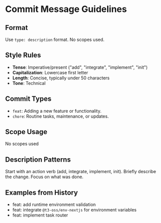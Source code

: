 # Commit Message Guidelines

## Format
Use `type: description` format. No scopes used.

## Style Rules
- **Tense**: Imperative/present ("add", "integrate", "implement", "init")
- **Capitalization**: Lowercase first letter
- **Length**: Concise, typically under 50 characters
- **Tone**: Technical

## Commit Types
- `feat`: Adding a new feature or functionality.
- `chore`: Routine tasks, maintenance, or updates.

## Scope Usage
No scopes used

## Description Patterns
Start with an action verb (add, integrate, implement, init). Briefly describe the change. Focus on what was done.

## Examples from History
- feat: add runtime environment validation
- feat: integrate `@t3-oss/env-nextjs` for environment variables
- feat: implement task router
